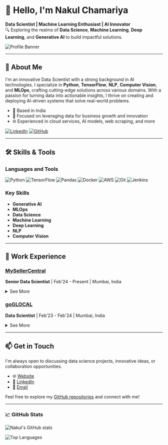 # 👋 Hello, I'm Nakul Chamariya

**Data Scientist | Machine Learning Enthusiast | AI Innovator**  
🔍 Exploring the realms of **Data Science**, **Machine Learning**, **Deep Learning**, and **Generative AI** to build impactful solutions.

![Profile Banner](images/background.png)

---

## 🚀 About Me

I'm an innovative Data Scientist with a strong background in AI technologies. I specialize in **Python**, **TensorFlow**, **NLP**, **Computer Vision**, and **MLOps**, crafting cutting-edge solutions across various domains. With a passion for turning data into actionable insights, I thrive on creating and deploying AI-driven systems that solve real-world problems.

- 📍 Based in India
- 🧠 Focused on leveraging data for business growth and innovation
- 🌐 Experienced in cloud services, AI models, web scraping, and more

[![LinkedIn](https://img.shields.io/badge/-LinkedIn-blue?style=flat&logo=linkedin&logoColor=white)](https://www.linkedin.com/in/nakul-chamariya) [![GitHub](https://img.shields.io/badge/-GitHub-black?style=flat&logo=github&logoColor=white)](https://github.com/nakul74) 

---

## 🛠 Skills & Tools

### Languages and Tools
![Python](https://img.shields.io/badge/-Python-3776AB?style=flat&logo=python&logoColor=white)
![TensorFlow](https://img.shields.io/badge/-TensorFlow-FF6F00?style=flat&logo=tensorflow&logoColor=white)
![Pandas](https://img.shields.io/badge/-Pandas-150458?style=flat&logo=pandas&logoColor=white)
![Docker](https://img.shields.io/badge/-Docker-2496ED?style=flat&logo=docker&logoColor=white)
![AWS](https://img.shields.io/badge/-AWS-232F3E?style=flat&logo=amazon-aws&logoColor=white)
![Git](https://img.shields.io/badge/-Git-F05032?style=flat&logo=git&logoColor=white)
![Jenkins](https://img.shields.io/badge/-Jenkins-D24939?style=flat&logo=jenkins&logoColor=white)

### Key Skills
- **Generative AI**
- **MLOps**
- **Data Science**
- **Machine Learning**
- **Deep Learning**
- **NLP**
- **Computer Vision**

---

## 🏢 Work Experience

### [MySellerCentral](https://www.mysellercentral.com)
**Senior Data Scientist** | Feb'24 - Present | Mumbai, India
<details>
<summary>See More</summary>
<ul>
  <li>Managed production and development environments, setting up CI/CD pipelines with Jenkins and GitHub Actions.</li>
  <li>Implemented containerization with Docker, optimizing modules with multi-stage builds for cost and latency improvements.</li>
  <li>Developed AI-based content generation, sentiment analysis, and scraping modules deployed on ECS Fargate and RunPod.</li>
  <li>Built end-to-end monitoring and alerting systems with Grafana, Prometheus, and AWS Lambda functions.</li>
</ul>
</details>

### [goGLOCAL](https://www.goglocal.live)
**Data Scientist** | Feb'23 - Feb'24 | Mumbai, India
<details>
<summary>See More</summary>
<ul>
  <li>Extracted real-time insights using advanced web scraping techniques.</li>
  <li>Optimized product listings using Generative AI for enhanced visibility and performance.</li>
  <li>Implemented object detection and OCR tools for brand listing evaluation.</li>
</ul>
</details>

---

## 📫 Get in Touch

I'm always open to discussing data science projects, innovative ideas, or collaboration opportunities.

- 🌐 [Website](https://www.nakulchamariya.com)
- 💼 [LinkedIn](https://www.linkedin.com/in/nakul-chamariya)
- 📧 [Email](mailto:nakul.chamariya@example.com)

Feel free to explore my [GitHub repositories](https://github.com/nakul74) and connect with me!

---

### 📈 GitHub Stats
![Nakul's GitHub stats](https://github-readme-stats.vercel.app/api?username=nakul74&show_icons=true&theme=radical)

![Top Languages](https://github-readme-stats.vercel.app/api/top-langs/?username=nakul74&layout=compact&theme=radical)
